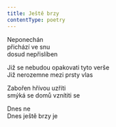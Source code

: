 ```yaml
---
title: Ještě brzy
contentType: poetry
---
```


<section>

Neponechán  
přichází ve snu  
dosud nepřislíben

Již se nebudou opakovati tyto verše  
Již nerozemne mezi prsty vlas

Zabořen hřívou uzříti  
smýká se domů vznítiti se

Dnes ne  
Dnes ještě brzy je

</section>
